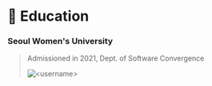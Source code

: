 # :school: Education
### Seoul Women's University 
> Admissioned in 2021, Dept. of Software Convergence
> <p><img align="center" src="https://github-readme-stats.vercel.app/api/top-langs?username=<Skyminn>&show_icons=true&locale=en&layout=compact" alt="<username>" /></p>

